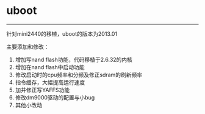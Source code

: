 # uboot
---
针对mini2440的移植，uboot的版本为2013.01


主要添加和修改：
1. 增加写nand flash功能，代码移植于2.6.32的内核
2. 增加在nand flash中启动功能
3. 修改启动时的cpu频率和分频及修正sdram的刷新频率
4. 指令缓存，大幅提高运行速度
5. 加并修正写YAFFS功能
6. 修改dm9000驱动的配置与小bug
7. 其他小改动
